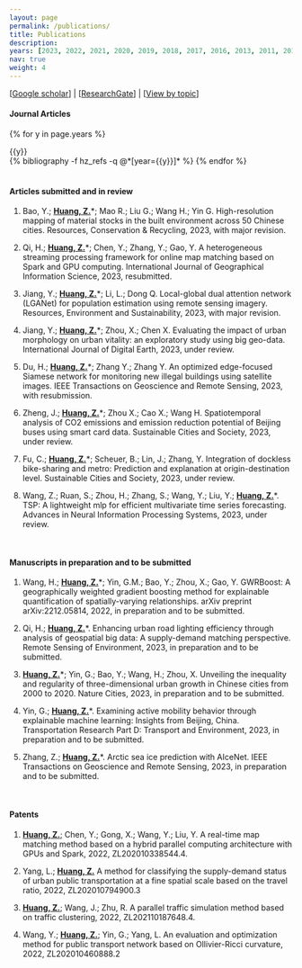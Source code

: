 ```yaml
---
layout: page
permalink: /publications/
title: Publications
description:
years: [2023, 2022, 2021, 2020, 2019, 2018, 2017, 2016, 2013, 2011, 2010, 2009, 2008]
nav: true
weight: 4
---
```


[[Google scholar](https://scholar.google.com/citations?user=BUFSF_8AAAAJ&hl=en)] | [[ResearchGate](https://www.researchgate.net/profile/Zhou-Huang-3)] | [[View by topic](https://pku-geocomp.com/research/)]

#### **Journal Articles**

<div class="publications">

{% for y in page.years %}
  <div>{{y}}</div>
  {% bibliography -f hz_refs -q @*[year={{y}}]* %}
{% endfor %}

</div>

<br>

#### **Articles submitted and in review**
1. Bao, Y.; <u><b>Huang, Z.</b></u>*; Mao R.; Liu G.; Wang H.; Yin G. High-resolution mapping of material stocks in the built environment across 50 Chinese cities. Resources, Conservation & Recycling, 2023, with major revision.

2. Qi, H.; <u><b>Huang, Z.</b></u>*; Chen, Y.; Zhang, Y.; Gao, Y. A heterogeneous streaming processing framework for online map matching based on Spark and GPU computing. International Journal of Geographical Information Science, 2023, resubmitted.

3. Jiang, Y.; <u><b>Huang, Z.</b></u>*; Li, L.; Dong Q. Local-global dual attention network (LGANet) for population estimation using remote sensing imagery. Resources, Environment and Sustainability, 2023, with major revision.

4. Jiang, Y.; <u><b>Huang, Z.</b></u>*; Zhou, X.; Chen X. Evaluating the impact of urban morphology on urban vitality: an exploratory study using big geo-data. International Journal of Digital Earth, 2023, under review.

5. Du, H.; <u><b>Huang, Z.</b></u>*; Zhang Y.; Zhang Y. An optimized edge-focused Siamese network for monitoring new illegal buildings using satellite images. IEEE Transactions on Geoscience and Remote Sensing, 2023, with resubmission.

6. Zheng, J.; <u><b>Huang, Z.</b></u>*; Zhou X.; Cao X.; Wang H. Spatiotemporal analysis of CO2 emissions and emission reduction potential of Beijing buses using smart card data. Sustainable Cities and Society, 2023, under review.

7. Fu, C.; <u><b>Huang, Z.</b></u>*; Scheuer, B.; Lin, J.; Zhang, Y. Integration of dockless bike-sharing and metro: Prediction and explanation at origin-destination level. Sustainable Cities and Society, 2023, under review.

8. Wang, Z.; Ruan, S.; Zhou, H.; Zhang, S.; Wang, Y.; Liu, Y.; <u><b>Huang, Z.</b></u>*. TSP: A lightweight mlp for efficient multivariate time series forecasting. Advances in Neural Information Processing Systems, 2023, under review.

<br>

#### **Manuscripts in preparation and to be submitted**
1. Wang, H.; <u><b>Huang, Z.</b></u>*; Yin, G.M.; Bao, Y.; Zhou, X.; Gao, Y. GWRBoost: A geographically weighted gradient boosting method for explainable quantification of spatially-varying relationships. arXiv preprint arXiv:2212.05814, 2022, in preparation and to be submitted.

2. Qi, H.; <u><b>Huang, Z.</b></u>*. Enhancing urban road lighting efficiency through analysis of geospatial big data: A supply-demand matching perspective. Remote Sensing of Environment, 2023, in preparation and to be submitted.

3. <u><b>Huang, Z.</b></u>*; Yin, G.; Bao, Y.; Wang, H.; Zhou, X. Unveiling the inequality and regularity of three-dimensional urban growth in Chinese cities from 2000 to 2020. Nature Cities, 2023, in preparation and to be submitted.

4. Yin, G.; <u><b>Huang, Z.</b></u>*. Examining active mobility behavior through explainable machine learning: Insights from Beijing, China. Transportation Research Part D: Transport and Environment, 2023, in preparation and to be submitted.

5. Zhang, Z.; <u><b>Huang, Z.</b></u>*. Arctic sea ice prediction with AIceNet. IEEE Transactions on Geoscience and Remote Sensing, 2023, in preparation and to be submitted.

<br>

#### **Patents**

1. <u><b>Huang, Z.</b></u>; Chen, Y.; Gong, X.; Wang, Y.; Liu, Y. A real-time map matching method based on a hybrid parallel computing architecture with GPUs and Spark, 2022, ZL202010338544.4.

2. Yang, L.; <u><b>Huang, Z.</b></u> A method for classifying the supply-demand status of urban public transportation at a fine spatial scale based on the travel ratio, 2022, ZL202010794900.3

3. <u><b>Huang, Z.</b></u>; Wang, J.; Zhu, R. A parallel traffic simulation method based on traffic clustering, 2022, ZL202110187648.4.

4. Wang, Y.; <u><b>Huang, Z.</b></u>; Yin, G.; Yang, L. An evaluation and optimization method for public transport network based on Ollivier-Ricci curvature, 2022, ZL202010460888.2
